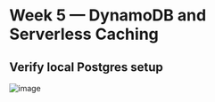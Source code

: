 # Week 5 — DynamoDB and Serverless Caching

## Verify local Postgres setup

![image](https://user-images.githubusercontent.com/18515029/226615275-2aeb6dcc-0702-4162-8bd5-7868d3e82bde.png)
